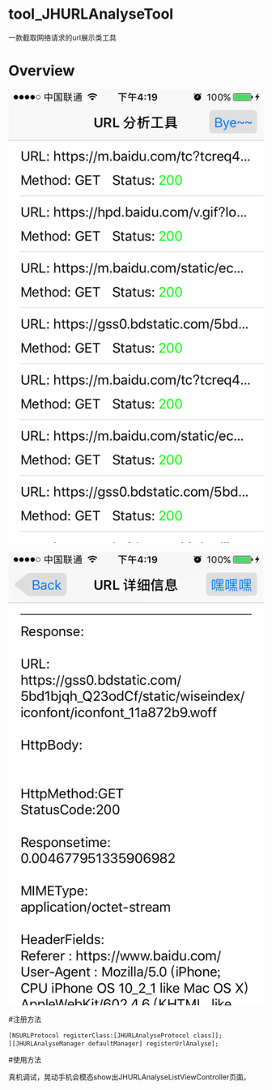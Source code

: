 # tool_JHURLAnalyseTool
一款截取网络请求的url展示类工具


# Overview

![snapshot](https://github.com/Shenjinghao/tool_JHURLAnalyseTool/blob/master/snapshot/snapshot1.png)

![snapshot](https://github.com/Shenjinghao/tool_JHURLAnalyseTool/blob/master/snapshot/snapshot2.png)


#注册方法

``` objc
[NSURLProtocol registerClass:[JHURLAnalyseProtocol class]];
[[JHURLAnalyseManager defaultManager] registerUrlAnalyse];
```

#使用方法

真机调试，晃动手机会模态show出JHURLAnalyseListViewController页面。
